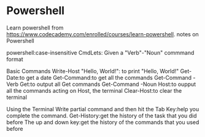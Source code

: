 # Powershell
Learn powershell from https://www.codecademy.com/enrolled/courses/learn-powershell.
notes on Powershell

powershell:case-insensitive
CmdLets: Given a "Verb"-"Noun" commmand format

Basic Commands
Write-Host "Hello, World!": to print "Hello, World!"
Get-Date:to get a date
Get-Command:to get all the commands
Get-Command -Verb Get:to output all Get commands
Get-Command -Noun Host:to oupput all the commands acting on Host, the terminal
Clear-Host:to clear the terminal

Using the Terminal
Write partial command and then hit the Tab Key:help you complete the command.
Get-History:get the history of the task that you did before
The up and down key:get the history of the commands that you used before
